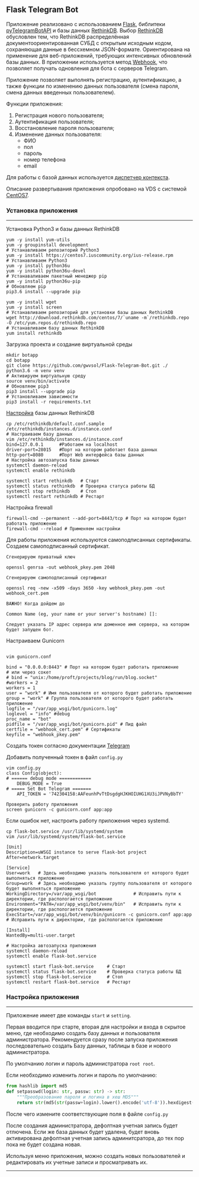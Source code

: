 ## Flask Telegram Bot

Приложение реализовано с использованием [Flask](http://flask.pocoo.org/), библитеки [pyTelegramBotAPI](https://github.com/eternnoir/pyTelegramBotAPI) и базы данных [RethinkDB](https://www.rethinkdb.com/). Выбор [RethinkDB](https://ru.wikipedia.org/wiki/RethinkDB) обусловлен тем, что RethinkDB распределённая документоориентированная СУБД с открытым исходным кодом, сохраняющая данные в бессхемном JSON-формате. Ориентирована на применение для веб-приложений, требующих интенсивных обновлений базы данных.
В приложении используется метод [Webhook](https://tlgrm.ru/docs/bots/api#setwebhook), что позволяет получать одновления для бота с серверов Telegram.

Приложение позволяет выполнять регистрацию, аутентификацию, а также функции по изменению данных пользователя (смена пароля, смена данных введенных пользователем).

Функции приложения:
1. Регистрация нового пользователя;
2. Аутентификация пользователя;
3. Восстановление пароля пользователя;
4. Изменение данных пользователя:
    * ФИО
    * пол
    * пароль
    * номер телефона
    * email

Для работы с базой данных используется [диспетчер контекста](https://github.com/gwvsol/RethinkDB-context-manager).

Описание развертывания приложения опробовано на VDS c системой [CentOS7](https://www.centos.org/).

### Установка приложения
***
Установка Python3 и базы данных RethinkDB

```shell
yum -y install yum-utils
yum -y groupinstall development
# Устанавливаем репозиторий Python3
yum -y install https://centos7.iuscommunity.org/ius-release.rpm
# Устанавливаем Python3
yum -y install python36u
yum -y install python36u-devel
# Устанаваливаем пакетный менеджер pip
yum -y install python36u-pip
# Обновляем pip
pip3.6 install --upgrade pip

yum -y install wget
yum -y install screen
# Устанавливаем репозиторий для установки базы данных RethinkDB
wget http://download.rethinkdb.com/centos/7/`uname -m`/rethinkdb.repo -O /etc/yum.repos.d/rethinkdb.repo
# Устанавливаем базу данных RethinkDB
yum install rethinkdb
```

Загрузка проекта и создание виртуальной среды 
```shell
mkdir botapp
cd botapp
git clone https://github.com/gwvsol/Flask-Telegram-Bot.git ./
python3.6 -m venv venv
# Активируем виртуальную среду
source venv/bin/activate
# Обновляем pip3
pip3 install --upgrade pip
# Установливаем зависимости
pip3 install -r requirements.txt
```

[Настройка](https://www.rethinkdb.com/docs/start-on-startup/) базы данных RethinkDB
```shell
cp /etc/rethinkdb/default.conf.sample /etc/rethinkdb/instances.d/instance.conf
# Настраиваем базу данных
vim /etc/rethinkdb/instances.d/instance.conf
bind=127.0.0.1      #Работаем на localhost
driver-port=28015   #Порт на котором работает база данных
http-port=8080      #Порт Web интерфейса базы данных
# Настройка автозапуска базы данных
systemctl daemon-reload
systemctl enable rethinkdb

systemctl start rethinkdb   # Старт
systemctl status rethinkdb  # Проверка статуса работы БД
systemctl stop rethinkdb    # Стоп
systemctl restart rethinkdb # Рестарт
```

Настройка firewall
```shell 
firewall-cmd --permanent --add-port=8443/tcp # Порт на котором будет работать приложение
firewall-cmd --reload # Применяем настройки
```

Для работы приложения используются самоподписанных сертификаты. Создаем самоподписанный сертификат.

```shell
Cгенерируем приватный ключ

openssl genrsa -out webhook_pkey.pem 2048

Сгенерируем самоподписанный сертификат

openssl req -new -x509 -days 3650 -key webhook_pkey.pem -out webhook_cert.pem

ВАЖНО! Когда дойдем до 

Common Name (eg, your name or your server's hostname) []:

Следует указать IP адрес сервера или доменное имя сервера, на котором будет запущен бот.

```
Настраиваем Gunicorn

```shell

vim gunicorn.conf

bind = "0.0.0.0:8443" # Порт на котором будет работать приложение
# или через сокет
# bind = "unix:/home/proft/projects/blog/run/blog.socket"
#workers = 2
workers = 1
user = "work" # Имя пользователя от которого будет работать приложение
group = "work" # Группа пользователя от которого будет работать приложение
logfile = "/var/app_wsgi/bot/gunicorn.log"
loglevel = "info" #debug
proc_name = "bot"
pidfile = "/var/app_wsgi/bot/gunicorn.pid" # Пид файл
certfile = "webhook_cert.pem" # Сертификаты
keyfile = "webhook_pkey.pem"

```
Создать токен согласно документации [Telegram](https://core.telegram.org/bots/api)

Добавить полученный токен в файл ```config.py```
```shell
vim config.py
class Config(object):
# ====== debug mode ============
    DEBUG_MODE = True
# ===== Set Bot Telegram =======
    API_TOKEN = '742304158:AAFeunhPvTtDsgdgHJKHOIUHG1XU3iJPVNyBbTY'
```

```shell
Проверить работу приложения
screen gunicorn -c gunicorn.conf app:app

```
Если ошибок нет, настроить работу приложения через systemd.

```shell
cp flask-bot.service /usr/lib/systemd/system
vim /usr/lib/systemd/system/flask-bot.service

[Unit]
Description=uWSGI instance to serve flask-bot project
After=network.target

[Service]
User=work   # Здесь необходимо указать пользователя от которого будет выполняться приложение
Group=work  # Здесь необходимо указать группу пользователя от которого будет выполняться приложение
WorkingDirectory=/var/app_wsgi/bot              # Исправить пути к директории, где распологается приложение
Environment="PATH=/var/app_wsgi/bot/venv/bin"   # Исправить пути к директории, где распологается приложение
ExecStart=/var/app_wsgi/bot/venv/bin/gunicorn -c gunicorn.conf app:app # Исправить пути к директории, где распологается приложение

[Install]
WantedBy=multi-user.target

# Настройка автозапуска приложения
systemctl daemon-reload
systemctl enable flask-bot.service

systemctl start flask-bot.service     # Старт
systemctl status flask-bot.service    # Проверка статуса работы БД
systemctl stop flask-bot.service      # Стоп
systemctl restart flask-bot.service   # Рестарт

```

### Настройка приложения
***
Приложение имеет две команды ```start``` и ```setting```.

Первая вводится при старте, вторая для настройки и входа в скрытое меню, где необходимо создать базу данных и пользователя администратора. Рекомендуется сразу после запуска приложения последовательно создать Базу данных, таблицы в базе и нового администратора.

По умолчанию логин и пароль администратора ```root root```. 

Если необходимо изменить логин и пароль по умолчанию:
```python
from hashlib import md5
def setpasswd(login: str, passw: str) -> str:
    """Преобразование пароля и логина в хеш MD5"""
    return str(md5(str(passw+login).lower().encode('utf-8')).hexdigest())
```
После чего измените соответствующие поля в файле ```config.py```

После создания администратора, дефолтная учетная запись будет отлючена. Если же база данных будет удалена, будет вновь активирована дефолтная учетная запись админитсратора, до тех пор пока не будет создана новая.

Используя меню приложения, можно создать новых пользователей и редактировать их учетные записи и просматривать их.
***



